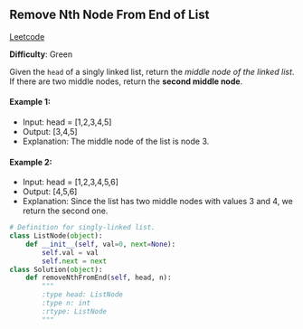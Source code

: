 ## Remove Nth Node From End of List

[Leetcode](https://leetcode.com/problems/remove-nth-node-from-end-of-list/submissions/)

**Difficulty**: Green

Given the ```head``` of a singly linked list, return the _middle node of the linked list_. If there are two middle nodes, return the __second middle node__.

#### Example 1: 
- Input: head = [1,2,3,4,5]
- Output: [3,4,5]
- Explanation: The middle node of the list is node 3.

#### Example 2: 
- Input: head = [1,2,3,4,5,6]
- Output: [4,5,6]
- Explanation: Since the list has two middle nodes with values 3 and 4, we return the second one.

```Python
# Definition for singly-linked list.
class ListNode(object):
    def __init__(self, val=0, next=None):
        self.val = val
        self.next = next
class Solution(object):
    def removeNthFromEnd(self, head, n):
        """
        :type head: ListNode
        :type n: int
        :rtype: ListNode
        """
```

